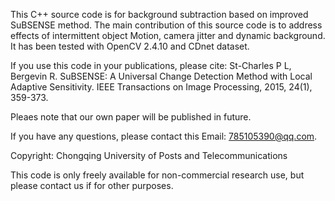 
This C++ source code is for background subtraction based on improved SuBSENSE method. The main contribution of this source code is to address effects of intermittent object Motion, camera jitter and dynamic background. It has been tested with OpenCV 2.4.10 and CDnet dataset.
 
If you use this code in your publications, please cite: St-Charles P L, Bergevin R. SuBSENSE: A Universal Change Detection Method with Local Adaptive Sensitivity. IEEE Transactions on Image Processing, 2015, 24(1), 359-373. 

Pleaes note that our own paper will be published in future.

If you have any questions, please contact this Email: 785105390@qq.com.

Copyright: Chongqing University of Posts and Telecommunications

This code is only freely available for non-commercial research use, but please contact us if for other purposes.
